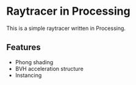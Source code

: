 # Raytracer in Processing
This is a simple raytracer written in Processing.

## Features
- Phong shading
- BVH acceleration structure
- Instancing